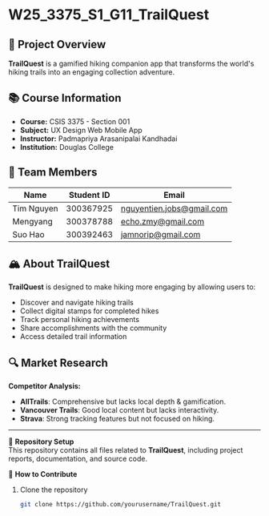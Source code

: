 # W25_3375_S1_G11_TrailQuest

## 📌 Project Overview
**TrailQuest** is a gamified hiking companion app that transforms the world's hiking trails into an engaging collection adventure.

## 📚 Course Information
- **Course:** CSIS 3375 - Section 001  
- **Subject:** UX Design Web Mobile App  
- **Instructor:** Padmapriya Arasanipalai Kandhadai  
- **Institution:** Douglas College  

## 👥 Team Members
| Name        | Student ID   | Email |
|------------|-------------|-----------------------------|
| Tim Nguyen | 300367925   | nguyentien.jobs@gmail.com  |
| Mengyang   | 300378788   | echo.zmy@gmail.com  |
| Suo Hao    | 300392463   | jamnorip@gmail.com  |

## 🏔️ About TrailQuest
**TrailQuest** is designed to make hiking more engaging by allowing users to:
- Discover and navigate hiking trails
- Collect digital stamps for completed hikes
- Track personal hiking achievements
- Share accomplishments with the community
- Access detailed trail information

## 🔍 Market Research
**Competitor Analysis:**
- **AllTrails**: Comprehensive but lacks local depth & gamification.
- **Vancouver Trails**: Good local content but lacks interactivity.
- **Strava**: Strong tracking features but not focused on hiking.

---

📌 **Repository Setup**  
This repository contains all files related to **TrailQuest**, including project reports, documentation, and source code.

🔗 **How to Contribute**
1. Clone the repository  
   ```bash
   git clone https://github.com/yourusername/TrailQuest.git
